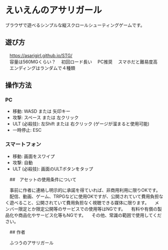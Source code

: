 # えいえんのアサリガール

  ブラウザで遊べるシンプルな縦スクロールシューティングゲームです。

  ## 遊び方

　https://asarigirl.github.io/STG/  
　容量は560MGくらい？
　初回ロード長い
　PC推奨
　スマホだと難易度高
　エンディングはランダムで４種類

  ## 操作方法

  ### PC

  -   移動: WASD または 矢印キー
  -   攻撃: スペース または 左クリック
  -   ULT (必殺技): 左Shift または 右クリック (ゲージが溜まると使用可能)
  -   一時停止: ESC

  ### スマートフォン

  -   移動: 画面をスワイプ
  -   攻撃: 自動
  -   ULT (必殺技): 画面のULTボタンをタップ

　##　アセットの使用条件について

　事前に作者に連絡し明示的に承諾を得ていれば、非商用利用に限りOKです。
　配信、動画、ゲーム、TRPGなどに使用OKですが、公開されていて費用負担なく遊べること、公開されていて費用負担なく視聴できる媒体に限ります。
　メンバー限定とか限定公開等のサービスでの使用等はNGです。
　有料や有償の製品化や商品化やサービス化等もNGです。
　その他、常識の範囲で使用してください。

　## 作者

　ふつうのアサリガール